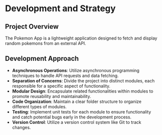 # Development and Strategy

## Project Overview

The Pokemon App is a lightweight application designed to fetch and display
random pokemons from an external API.

## Development Approach

- **Asynchronous Operations**: Utilize asynchronous programming techniques to
  handle API requests and data fetching.
- **Separation of Concerns**: Divide the project into distinct modules, each
  responsible for a specific aspect of functionality.
- **Modular Design**: Encapsulate related functionalities within modules to
  promote reusability and maintainability.
- **Code Organization**: Maintain a clear folder structure to organize different
  types of modules.
- **Testing**: Implement unit tests for each module to ensure functionality and
  catch potential bugs early in the development process.
- **Version Control**: Utilize a version control system like Git to track
  changes.
